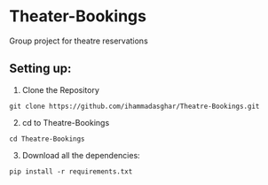 # Theater-Bookings
Group project for theatre reservations

## Setting up:
1. Clone the Repository
```
git clone https://github.com/ihammadasghar/Theatre-Bookings.git
```
2. cd to Theatre-Bookings
```
cd Theatre-Bookings
``` 

3. Download all the dependencies:
```
pip install -r requirements.txt
```
